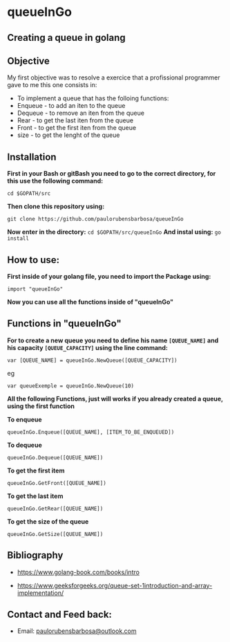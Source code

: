 # queueInGo
## Creating a queue in golang

## Objective
My first objective was to resolve a exercice that a profissional programmer gave to me
this one consists in: 

- To implement a queue that has the folloing functions:  
- Enqueue -  to add an iten to the queue 
- Dequeue - to remove an iten from the queue
- Rear - to get the last iten from the queue
- Front - to get the first iten from the queue
- size - to get the lenght of the queue

## Installation

  **First in your Bash or gitBash you need to go to the correct directory, for this use the following command:**
  
  ``` cd $GOPATH/src ```
  
  **Then clone this repository using:**
  
  ``` git clone https://github.com/paulorubensbarbosa/queueInGo ```
  
  **Now enter in the directory:**
    ```cd $GOPATH/src/queueInGo```
  **And instal using:**
    ```go install```
  
## How to use:
  
  **First inside of your golang file, you need to import the Package using:**
  
  ```import "queueInGo"```
  
  **Now you can use all the functions inside of "queueInGo"**
  
## Functions in "queueInGo"

  **For to create a new queue you need to define his name ``[QUEUE_NAME]`` and his capacity ``[QUEUE_CAPACITY]`` using the line command:**
  
  ```var [QUEUE_NAME] = queueInGo.NewQueue([QUEUE_CAPACITY])```
  
  eg
  
  ```var queueExemple = queueInGo.NewQueue(10)```
  
  **All the following Functions, just will works if you already created a queue, using the first function**
  
  **To enqueue**
  
  ```queueInGo.Enqueue([QUEUE_NAME], [ITEM_TO_BE_ENQUEUED])```
  
  **To dequeue**
  
  ```queueInGo.Dequeue([QUEUE_NAME])```
  
  **To get the first item**
  
  ```queueInGo.GetFront([QUEUE_NAME])```
  
  **To get the last item**
  
  ```queueInGo.GetRear([QUEUE_NAME])```
  
  **To get the size of the queue**
  
  ```queueInGo.GetSize([QUEUE_NAME])```

## Bibliography

- https://www.golang-book.com/books/intro

- https://www.geeksforgeeks.org/queue-set-1introduction-and-array-implementation/

## Contact and Feed back:

- Email: paulorubensbarbosa@outlook.com
